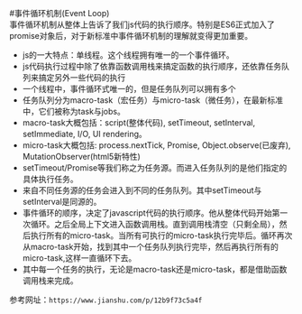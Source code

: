 #事件循环机制(Event Loop)  
事件循环机制从整体上告诉了我们js代码的执行顺序。特别是ES6正式加入了promise对象后，对于新标准中事件循环机制的理解就变得更加重要。  

- js的一大特点：单线程。这个线程拥有唯一的一个事件循环。  
- js代码执行过程中除了依靠函数调用栈来搞定函数的执行顺序，还依靠任务队列来搞定另外一些代码的执行  
- 一个线程中，事件循环式唯一的，但是任务队列可以拥有多个  
- 任务队列分为macro-task（宏任务）与micro-task（微任务），在最新标准中，它们被称为task与jobs。  
- macro-task大概包括：script(整体代码), setTimeout, setInterval, setImmediate, I/O, UI rendering。  
- micro-task大概包括: process.nextTick, Promise, Object.observe(已废弃), MutationObserver(html5新特性)
- setTimeout/Promise等我们称之为任务源。而进入任务队列的是他们指定的具体执行任务。
- 来自不同任务源的任务会进入到不同的任务队列。其中setTimeout与setInterval是同源的。
- 事件循环的顺序，决定了javascript代码的执行顺序。他从整体代码开始第一次循环。之后全局上下文进入函数调用栈。直到调用栈清空（只剩全局），然后执行所有的micro-task。当所有可执行的micro-task执行完毕后。循环再次从macro-task开始，找到其中一个任务队列执行完毕，然后再执行所有的micro-task,这样一直循环下去。
- 其中每一个任务的执行，无论是macro-task还是micro-task，都是借助函数调用栈来完成。



参考网址：`https://www.jianshu.com/p/12b9f73c5a4f`
